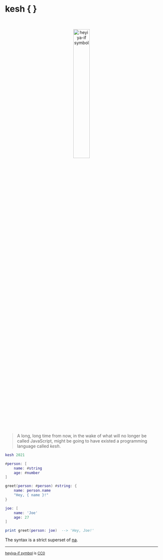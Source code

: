 # kesh { }

<p>&nbsp;</p>
<p align="center" width="100%"><img width="33%" alt="heyiya-if symbol" src="https://upload.wikimedia.org/wikipedia/commons/c/c2/Double_spirale.svg"></p>
<p>&nbsp;</p>

> A long, long time from now, in the wake of what will no longer be called JavaScript, might be going to have existed a programming language called _kesh_.


```lua
kesh 2021

#person: [
    name: #string
    age: #number
]

greet(person: #person) #string: {
    name: person.name
    "Hey, { name }!"
}

joe: [
    name: 'Joe'
    age: 27
]

print greet(person: joe)  --> 'Hey, Joe!'
```

The syntax is a strict superset of [na](https://github.com/kesh-lang/na).

---

<sup>[heyiya-if symbol](https://commons.wikimedia.org/wiki/File:Double_spirale.svg) is [CC0](https://creativecommons.org/publicdomain/zero/1.0/)</sup>
